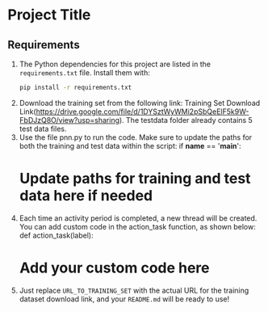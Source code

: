 # Project Title

## Requirements
1. The Python dependencies for this project are listed in the `requirements.txt` file. Install them with:
   ```bash
   pip install -r requirements.txt
2. Download the training set from the following link: Training Set Download Link(https://drive.google.com/file/d/1DYSztWyWMi2pSbQeElF5k9W-FbDJzQ8O/view?usp=sharing). The testdata folder already contains 5 test data files.
3. Use the file pnn.py to run the code. Make sure to update the paths for both the training and test data within the script:
   if __name__ == '__main__':
    # Update paths for training and test data here if needed
4. Each time an activity period is completed, a new thread will be created. You can add custom code in the action_task function, as shown below:
   def action_task(label):
    # Add your custom code here
5. Just replace `URL_TO_TRAINING_SET` with the actual URL for the training dataset download link, and your `README.md` will be ready to use!
